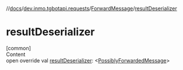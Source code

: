 //[docs](../../../index.md)/[dev.inmo.tgbotapi.requests](../index.md)/[ForwardMessage](index.md)/[resultDeserializer](result-deserializer.md)



# resultDeserializer  
[common]  
Content  
open override val [resultDeserializer](result-deserializer.md): <[PossiblyForwardedMessage](../../dev.inmo.tgbotapi.types.message.abstracts/-possibly-forwarded-message/index.md)>  



